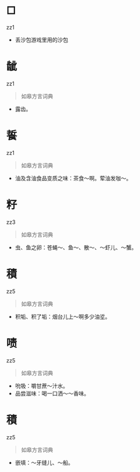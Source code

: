 # □
zz1
- 丢沙包游戏里用的沙包


# 龇
zz1
> 如皋方言词典
- 露齿。

# 䭁
zz1
> 如皋方言词典
- 油及含油食品变质之味：茶食～啊。荤油发咖～。

# 籽
zz3
> 如皋方言词典
- 虫、鱼之卵：苍蝇～、鱼～、散～、～虾儿、～蟹。

# 積
zz5
> 如皋方言词典
- 积垢、积了垢：烟台儿上～啊多少油垽。

# 啧
zz5
> 如皋方言词典
- 吮吸：嚼甘蔗～汁水。
- 品尝滋味：喝一口洒～～香味。

# 積
zz5
> 如皋方言词典
- 嵌填：～牙缝儿、～船。
